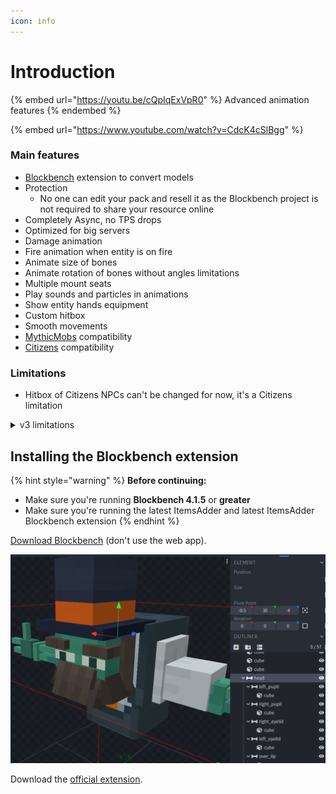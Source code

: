 ```yaml
---
icon: info
---
```


# Introduction

{% embed url="https://youtu.be/cQpIqExVpR0" %}
Advanced animation features
{% endembed %}

{% embed url="https://www.youtube.com/watch?v=CdcK4cSlBgg" %}

### Main features

* [Blockbench](https://www.blockbench.net/) extension to convert models
* Protection
  * No one can edit your pack and resell it as the Blockbench project is not required to share your resource online
* Completely Async, no TPS drops
* Optimized for big servers
* Damage animation
* Fire animation when entity is on fire
* Animate size of bones
* Animate rotation of bones without angles limitations
* Multiple mount seats
* Play sounds and particles in animations
* Show entity hands equipment
* Custom hitbox
* Smooth movements
* [MythicMobs](mythicmobs.md) compatibility
* [Citizens](citizens.md) compatibility

### Limitations

* Hitbox of Citizens NPCs can't be changed for now, it's a Citizens limitation &#x20;

<details>

<summary>v3 limitations</summary>

* Head bone rotation works only if the mob head is not too far from the center of the body
* Pressing SHIFT on flying mobs to move down works only on 1.15, 1.17 and 1.18 clients as 1.16 clients have this bug: [https://bugs.mojang.com/browse/MC-202202](https://bugs.mojang.com/browse/MC-202202) .\
  1.16 clients will see players flying if they press SHIFT while on a flying entity while they should still be riding the entity.
* This plugin uses multiple entities to create the animation. \
  Network delay can cause slight animation glitches. \
  It can cause a little lag on servers if you spawn too many entities around players and if your models have too many bones.\
  (NOTE: this plugin is highly optimized so you won't get lag if your server is not a potato)

</details>

## Installing the Blockbench extension

{% hint style="warning" %}
**Before continuing:**

* Make sure you're running **Blockbench 4.1.5** or **greater**
* Make sure you're running the latest ItemsAdder and latest ItemsAdder Blockbench extension
{% endhint %}

[Download Blockbench](https://www.blockbench.net/) (don't use the web app).

![](<../../../.gitbook/assets/image (131).png>)

Download the [official extension](https://github.com/LoneDev6/itemsadder-entity/releases/tag/1.2.6).

<figure><img src="../../../.gitbook/assets/image (249).png" alt=""><figcaption></figcaption></figure>
